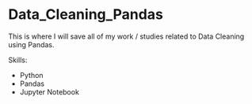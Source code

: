 # Data_Cleaning_Pandas

This is where I will save all of my work / studies related to Data Cleaning using Pandas.

Skills:
- Python
- Pandas
- Jupyter Notebook
